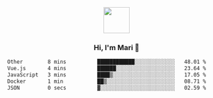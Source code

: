 <div align="center">
  <img src="https://media.giphy.com/media/v1.Y2lkPTc5MGI3NjExbWNrdHRsMmV6NHV1NGIwdXN6MmZpZ3g2c3oycDIxemcwdDluMjBmOCZlcD12MV9pbnRlcm5hbF9naWZfYnlfaWQmY3Q9cw/XEOUMqltCrGdCnatFF/giphy.gif" width="60px" align="center">
  <h3>Hi, I'm Mari 👋</h3>
</div>

<!--START_SECTION:waka-->

```txt
Other        8 mins          ████████████░░░░░░░░░░░░░   48.01 %
Vue.js       4 mins          ██████░░░░░░░░░░░░░░░░░░░   23.64 %
JavaScript   3 mins          ████▒░░░░░░░░░░░░░░░░░░░░   17.05 %
Docker       1 min           ██▒░░░░░░░░░░░░░░░░░░░░░░   08.71 %
JSON         0 secs          ▓░░░░░░░░░░░░░░░░░░░░░░░░   02.59 %
```

<!--END_SECTION:waka-->
